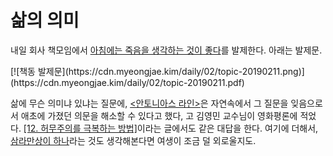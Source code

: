 # 삶의 의미

내일 회사 책모임에서 [아침에는 죽음을 생각하는 것이 좋다](https://www.aladin.co.kr/shop/wproduct.aspx?ItemId=175522746)를 발제한다. 아래는 발제문.

<p class="no-indent">[![책동 발제문](https://cdn.myeongjae.kim/daily/02/topic-20190211.png)](https://cdn.myeongjae.kim/daily/02/topic-20190211.pdf)</p>

삶에 무슨 의미냐 있냐는 질문에, [<안토니아스 라인>](https://movie.daum.net/moviedb/main?movieId=2449)은 자연속에서 그 질문을 잊음으로서 애초에 가졌던 의문을 해소할 수 있다고 했다, 고 김영민 교수님이 영화평론에 적었다. [\[12. 허무주의를 극복하는 방법\]](https://brunch.co.kr/\@chloepark-11/53)이라는 글에서도 같은 대답을 한다. 여기에 더해서, [삼라만상이 하나](https://www.aladin.co.kr/shop/wproduct.aspx?ItemId=870950)라는 것도 생각해본다면 여생이 조금 덜 외로울지도.